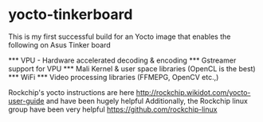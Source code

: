 # yocto-tinkerboard

This is my first successful build for an Yocto image that enables the following on Asus Tinker board

*** VPU - Hardware accelerated decoding & encoding
*** Gstreamer support for VPU
*** Mali Kernel & user space libraries (OpenCL is the best)
*** WiFi 
*** Video processing libraries (FFMEPG, OpenCV etc.,)

Rockchip's yocto instructions are here http://rockchip.wikidot.com/yocto-user-guide and have been hugely helpful
Additionally, the Rockchip linux group have been very helpful https://github.com/rockchip-linux 



